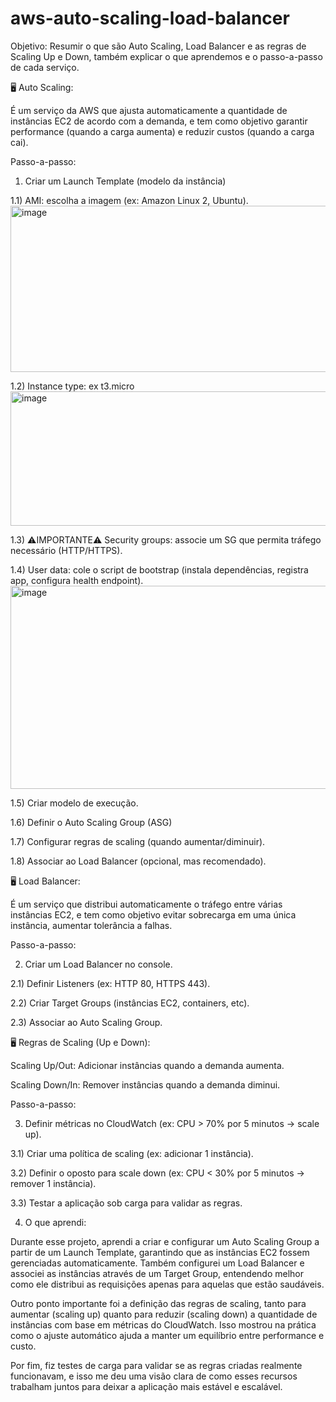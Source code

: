 # aws-auto-scaling-load-balancer

Objetivo: Resumir o que são Auto Scaling, Load Balancer e as regras de Scaling Up e Down, também explicar o que aprendemos e o passo-a-passo de cada serviço.

🖥️ Auto Scaling:

É um serviço da AWS que ajusta automaticamente a quantidade de instâncias EC2 de acordo com a demanda, e tem como objetivo garantir performance (quando a carga aumenta) e reduzir custos (quando a carga cai).

Passo-a-passo:

1) Criar um Launch Template (modelo da instância)

1.1) AMI: escolha a imagem (ex: Amazon Linux 2, Ubuntu).
<img width="833" height="266" alt="image" src="https://github.com/user-attachments/assets/1424577d-72b9-45ca-9867-1af415db14a5" />

1.2) Instance type: ex t3.micro
<img width="1234" height="215" alt="image" src="https://github.com/user-attachments/assets/d0a21e87-c756-475f-8b31-80621427e6f5" />

1.3) ⚠️IMPORTANTE⚠️ Security groups: associe um SG que permita tráfego necessário (HTTP/HTTPS).

1.4) User data: cole o script de bootstrap (instala dependências, registra app, configura health endpoint).
<img width="796" height="325" alt="image" src="https://github.com/user-attachments/assets/4e83679e-b41f-4607-a9e1-f0741744aade" />

1.5) Criar modelo de execução.

1.6) Definir o Auto Scaling Group (ASG)

1.7) Configurar regras de scaling (quando aumentar/diminuir).

1.8) Associar ao Load Balancer (opcional, mas recomendado).

🖥️ Load Balancer:

É um serviço que distribui automaticamente o tráfego entre várias instâncias EC2, e tem como objetivo evitar sobrecarga em uma única instância, aumentar tolerância a falhas.

Passo-a-passo:

2) Criar um Load Balancer no console.

2.1) Definir Listeners (ex: HTTP 80, HTTPS 443).

2.2) Criar Target Groups (instâncias EC2, containers, etc).

2.3) Associar ao Auto Scaling Group.

🖥️ Regras de Scaling (Up e Down):

Scaling Up/Out: Adicionar instâncias quando a demanda aumenta.

Scaling Down/In: Remover instâncias quando a demanda diminui.

Passo-a-passo:

3) Definir métricas no CloudWatch (ex: CPU > 70% por 5 minutos → scale up).

3.1) Criar uma política de scaling (ex: adicionar 1 instância).

3.2) Definir o oposto para scale down (ex: CPU < 30% por 5 minutos → remover 1 instância).

3.3) Testar a aplicação sob carga para validar as regras.

4) O que aprendi: 

Durante esse projeto, aprendi a criar e configurar um Auto Scaling Group a partir de um Launch Template, garantindo que as instâncias EC2 fossem gerenciadas automaticamente. Também configurei um Load Balancer e associei as instâncias através de um Target Group, entendendo melhor como ele distribui as requisições apenas para aquelas que estão saudáveis.

Outro ponto importante foi a definição das regras de scaling, tanto para aumentar (scaling up) quanto para reduzir (scaling down) a quantidade de instâncias com base em métricas do CloudWatch. Isso mostrou na prática como o ajuste automático ajuda a manter um equilíbrio entre performance e custo.

Por fim, fiz testes de carga para validar se as regras criadas realmente funcionavam, e isso me deu uma visão clara de como esses recursos trabalham juntos para deixar a aplicação mais estável e escalável.







